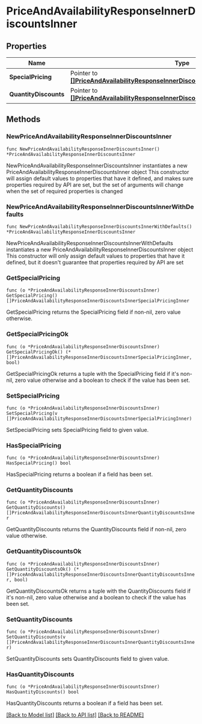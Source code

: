 # PriceAndAvailabilityResponseInnerDiscountsInner

## Properties

Name | Type | Description | Notes
------------ | ------------- | ------------- | -------------
**SpecialPricing** | Pointer to [**[]PriceAndAvailabilityResponseInnerDiscountsInnerSpecialPricingInner**](PriceAndAvailabilityResponseInnerDiscountsInnerSpecialPricingInner.md) |  | [optional] 
**QuantityDiscounts** | Pointer to [**[]PriceAndAvailabilityResponseInnerDiscountsInnerQuantityDiscountsInner**](PriceAndAvailabilityResponseInnerDiscountsInnerQuantityDiscountsInner.md) |  | [optional] 

## Methods

### NewPriceAndAvailabilityResponseInnerDiscountsInner

`func NewPriceAndAvailabilityResponseInnerDiscountsInner() *PriceAndAvailabilityResponseInnerDiscountsInner`

NewPriceAndAvailabilityResponseInnerDiscountsInner instantiates a new PriceAndAvailabilityResponseInnerDiscountsInner object
This constructor will assign default values to properties that have it defined,
and makes sure properties required by API are set, but the set of arguments
will change when the set of required properties is changed

### NewPriceAndAvailabilityResponseInnerDiscountsInnerWithDefaults

`func NewPriceAndAvailabilityResponseInnerDiscountsInnerWithDefaults() *PriceAndAvailabilityResponseInnerDiscountsInner`

NewPriceAndAvailabilityResponseInnerDiscountsInnerWithDefaults instantiates a new PriceAndAvailabilityResponseInnerDiscountsInner object
This constructor will only assign default values to properties that have it defined,
but it doesn't guarantee that properties required by API are set

### GetSpecialPricing

`func (o *PriceAndAvailabilityResponseInnerDiscountsInner) GetSpecialPricing() []PriceAndAvailabilityResponseInnerDiscountsInnerSpecialPricingInner`

GetSpecialPricing returns the SpecialPricing field if non-nil, zero value otherwise.

### GetSpecialPricingOk

`func (o *PriceAndAvailabilityResponseInnerDiscountsInner) GetSpecialPricingOk() (*[]PriceAndAvailabilityResponseInnerDiscountsInnerSpecialPricingInner, bool)`

GetSpecialPricingOk returns a tuple with the SpecialPricing field if it's non-nil, zero value otherwise
and a boolean to check if the value has been set.

### SetSpecialPricing

`func (o *PriceAndAvailabilityResponseInnerDiscountsInner) SetSpecialPricing(v []PriceAndAvailabilityResponseInnerDiscountsInnerSpecialPricingInner)`

SetSpecialPricing sets SpecialPricing field to given value.

### HasSpecialPricing

`func (o *PriceAndAvailabilityResponseInnerDiscountsInner) HasSpecialPricing() bool`

HasSpecialPricing returns a boolean if a field has been set.

### GetQuantityDiscounts

`func (o *PriceAndAvailabilityResponseInnerDiscountsInner) GetQuantityDiscounts() []PriceAndAvailabilityResponseInnerDiscountsInnerQuantityDiscountsInner`

GetQuantityDiscounts returns the QuantityDiscounts field if non-nil, zero value otherwise.

### GetQuantityDiscountsOk

`func (o *PriceAndAvailabilityResponseInnerDiscountsInner) GetQuantityDiscountsOk() (*[]PriceAndAvailabilityResponseInnerDiscountsInnerQuantityDiscountsInner, bool)`

GetQuantityDiscountsOk returns a tuple with the QuantityDiscounts field if it's non-nil, zero value otherwise
and a boolean to check if the value has been set.

### SetQuantityDiscounts

`func (o *PriceAndAvailabilityResponseInnerDiscountsInner) SetQuantityDiscounts(v []PriceAndAvailabilityResponseInnerDiscountsInnerQuantityDiscountsInner)`

SetQuantityDiscounts sets QuantityDiscounts field to given value.

### HasQuantityDiscounts

`func (o *PriceAndAvailabilityResponseInnerDiscountsInner) HasQuantityDiscounts() bool`

HasQuantityDiscounts returns a boolean if a field has been set.


[[Back to Model list]](../README.md#documentation-for-models) [[Back to API list]](../README.md#documentation-for-api-endpoints) [[Back to README]](../README.md)


